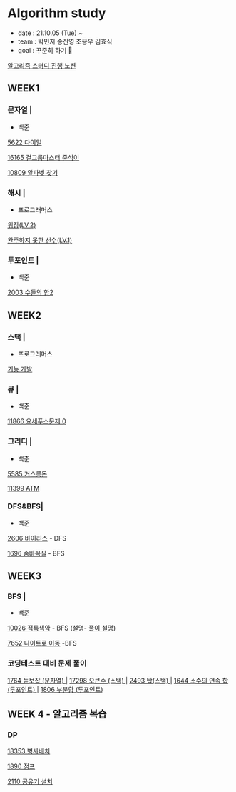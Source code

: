 # Algorithm study
* date : 21.10.05 (Tue) ~
* team : 박민지 송진영 조용우 김효식
* goal : 꾸준히 하기 🐥

<a href="https://complete-mitten-f53.notion.site/51da55aec93442b2aa6031dff0ccd6e1"> 알고리즘 스터디 진행 노션 </a>

## WEEK1
### 문자열 |</br>
* 백준

<a href="https://github.com/urther/algorithm-study/blob/main/algorithm-study(zerobase)/week1/B5622.js" type="_blank">5622 다이얼</a>  

<a href="https://github.com/urther/algorithm-study/blob/main/algorithm-study(zerobase)/week1/B16165.js" type="_blank">16165 걸그룹마스터 준석이</a>  

<a href="https://github.com/urther/algorithm-study/blob/main/algorithm-study(zerobase)/week1/B10809.js" type="_blank">10809 알파벳 찾기</a>
<p></p>

### 해시  |

* 프로그래머스

<a href="https://github.com/urther/algorithm-study/blob/main/algorithm-study(zerobase)/week1/pg-camouflage.js">위장(LV.2)</a>

<a href="https://github.com/urther/algorithm-study/blob/main/algorithm-study(zerobase)/week1/programmers.js">완주하지 못한 선수(LV.1)</a>



### 투포인트 |

* 백준

<a href="https://github.com/urther/algorithm-study/blob/main/algorithm-study(zerobase)/week1/B2003.js">2003 수들의 합2</a>

## WEEK2
### 스택 |
* 프로그래머스

<a href="https://github.com/urther/algorithm-study/blob/main/algorithm-study(zerobase)/week2/pg-upfunction.js">기능 개발</a>


### 큐 |

* 백준

<a href="https://github.com/urther/algorithm-study/blob/main/algorithm-study(zerobase)/week2/B11866.js">11866 요세푸스문제 0 </a>
<p></p>

### 그리디 |

* 백준

<a href="https://github.com/urther/algorithm-study/blob/main/algorithm-study(zerobase)/week2/B5585.js">5585 거스름돈</a>

<a href="https://www.acmicpc.net/problem/11399">11399 ATM </a>
<p></p>

### DFS&BFS|

* 백준

<a href="https://github.com/urther/algorithm-study/blob/main/algorithm-study(zerobase)/week2/B2606.js">2606 바이러스</a> - DFS

<a href="https://github.com/urther/algorithm-study/blob/main/algorithm-study(zerobase)/week2/B1697.js">1696 숨바꼭질</a> - BFS

## WEEK3

### BFS |

* 백준

<a href="https://github.com/urther/algorithm-study/commit/d154afcd15a8ac4a47691eb271d3f0e66fe81db8">10026 적록색약</a> - BFS (설명- <a href="https://velog.io/@mingsomm/BOJ-%EC%A0%81%EB%A1%9D%EC%83%89%EC%95%BD-BFS"> 풀이 설명</a>)


<a href="https://github.com/urther/algorithm-study/blob/main/algorithm-study(zerobase)/week3/B7652.js">7652 나이트로 이동</a> -BFS


### 코딩테스트 대비 문제 풀이


<a href="https://github.com/urther/algorithm-study/blob/main/algorithm-study(zerobase)/week3/b1764.js">1764 듣보잡 (문자열) </a>  |  <a href="https://github.com/urther/algorithm-study/blob/main/algorithm-study(zerobase)/week3/B17298.js"> 17298 오큰수 (스택) </a>  |  <a href="https://github.com/urther/algorithm-study/commit/5f6fef2d265640cf1bf2d9e4a06e7910b4be705f"> 2493 탑(스택) </a>   |  <a href="https://github.com/urther/algorithm-study/blob/main/algorithm-study(zerobase)/week3/b1644.js"> 1644 소수의 연속 합(투포인트) </a>   |  <a href="https://github.com/urther/algorithm-study/commit/617a6c6c19279bbc70a2cbde67e67f46d38d4948"> 1806 부분합 (투포인트) </a>


## WEEK 4 - 알고리즘 복습
### DP

<a href="https://github.com/urther/algorithm-study/blob/main/algorithm-study(zerobase)/week4/b18353.js"> 18353 병사배치</a>

<a href="https://github.com/urther/algorithm-study/commit/2187ca57c69116beeb83e5a26d275b5ca9319d43"> 1890 점프</a>

<a href="https://github.com/urther/algorithm-study/blob/main/algorithm-study(zerobase)/week4/b2110.js">2110 공유기 설치</a>
